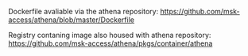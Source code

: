 Dockerfile avaliable via the athena repository: https://github.com/msk-access/athena/blob/master/Dockerfile

Registry contaning image also housed with athena repository: https://github.com/msk-access/athena/pkgs/container/athena

